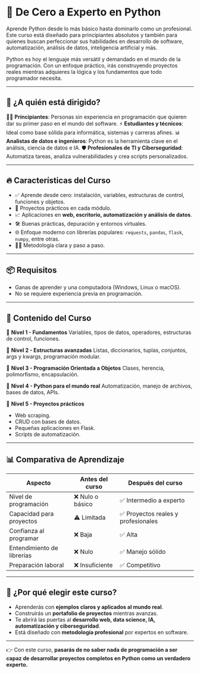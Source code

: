 
# 🐍 De Cero a Experto en Python

Aprende Python desde lo más básico hasta dominarlo como un profesional. Este curso está diseñado para principiantes absolutos y también para quienes buscan perfeccionar sus habilidades en desarrollo de software, automatización, análisis de datos, inteligencia artificial y más.

Python es hoy el lenguaje más versátil y demandado en el mundo de la programación. Con un enfoque práctico, irás construyendo proyectos reales mientras adquieres la lógica y los fundamentos que todo programador necesita.

---

## 🚀 ¿A quién está dirigido?

👨‍💻 **Principiantes**: Personas sin experiencia en programación que quieren dar su primer paso en el mundo del software.
⚡ **Estudiantes y técnicos**: Ideal como base sólida para informática, sistemas y carreras afines.
📊 **Analistas de datos e ingenieros**: Python es la herramienta clave en el análisis, ciencia de datos e IA.
🛡️ **Profesionales de TI y Ciberseguridad**: Automatiza tareas, analiza vulnerabilidades y crea scripts personalizados.

---

## 🔥 Características del Curso

* ✅ Aprende desde cero: instalación, variables, estructuras de control, funciones y objetos.
* 🧠 Proyectos prácticos en cada módulo.
* 📈 Aplicaciones en **web, escritorio, automatización y análisis de datos**.
* 🛠️ Buenas prácticas, depuración y entornos virtuales.
* 🌐 Enfoque moderno con librerías populares: `requests`, `pandas`, `flask`, `numpy`, entre otras.
* 👨‍🏫 Metodología clara y paso a paso.

---

## 📦 Requisitos

* Ganas de aprender y una computadora (Windows, Linux o macOS).
* No se requiere experiencia previa en programación.

---

## 🔧 Contenido del Curso

📘 **Nivel 1 - Fundamentos**
Variables, tipos de datos, operadores, estructuras de control, funciones.

📙 **Nivel 2 - Estructuras avanzadas**
Listas, diccionarios, tuplas, conjuntos, args y kwargs, programación modular.

📕 **Nivel 3 - Programación Orientada a Objetos**
Clases, herencia, polimorfismo, encapsulación.

📗 **Nivel 4 - Python para el mundo real**
Automatización, manejo de archivos, bases de datos, APIs.

📒 **Nivel 5 - Proyectos prácticos**

* Web scraping.
* CRUD con bases de datos.
* Pequeñas aplicaciones en Flask.
* Scripts de automatización.

---

## 📊 Comparativa de Aprendizaje

| Aspecto                    | Antes del curso | Después del curso                  |
| -------------------------- | --------------- | ---------------------------------- |
| Nivel de programación      | ❌ Nulo o básico | ✅ Intermedio a experto             |
| Capacidad para proyectos   | ⚠️ Limitada     | ✅ Proyectos reales y profesionales |
| Confianza al programar     | ❌ Baja          | ✅ Alta                             |
| Entendimiento de librerías | ❌ Nulo          | ✅ Manejo sólido                    |
| Preparación laboral        | ❌ Insuficiente  | ✅ Competitivo                      |

---

## 🧠 ¿Por qué elegir este curso?

* Aprenderás con **ejemplos claros y aplicados al mundo real**.
* Construirás un **portafolio de proyectos** mientras avanzas.
* Te abrirá las puertas al **desarrollo web, data science, IA, automatización y ciberseguridad**.
* Está diseñado con **metodología profesional** por expertos en software.

---

👉 Con este curso, **pasarás de no saber nada de programación a ser capaz de desarrollar proyectos completos en Python como un verdadero experto.**

